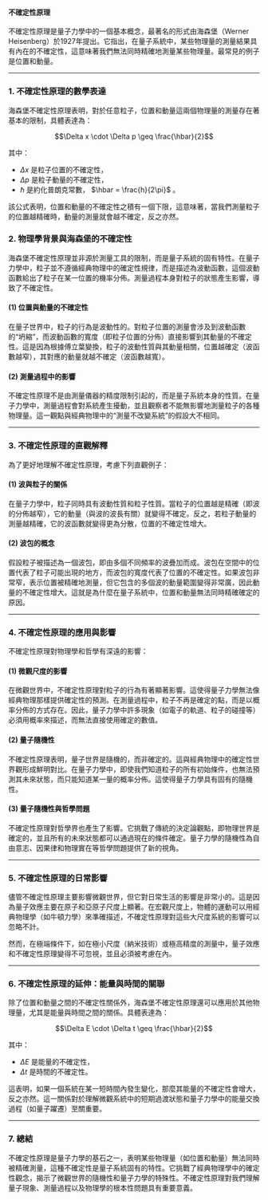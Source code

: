 #### 不確定性原理

不確定性原理是量子力學中的一個基本概念，最著名的形式由海森堡（Werner Heisenberg）於1927年提出。它指出，在量子系統中，某些物理量的測量結果具有內在的不確定性，這意味著我們無法同時精確地測量某些物理量。最常見的例子是位置和動量。

---

### **1. 不確定性原理的數學表達**

海森堡不確定性原理表明，對於任意粒子，位置和動量這兩個物理量的測量存在著基本的限制，具體表達為：

```math
\Delta x \cdot \Delta p \geq \frac{\hbar}{2}
```

其中：
-  $`\Delta x`$  是粒子位置的不確定性，
-  $`\Delta p`$  是粒子動量的不確定性，
-  $`\hbar`$  是約化普朗克常數， $`\hbar = \frac{h}{2\pi}`$ 。

該公式表明，位置和動量的不確定性之積有一個下限，這意味著，當我們測量粒子的位置越精確時，動量的測量就會越不確定，反之亦然。

### **2. 物理學背景與海森堡的不確定性**

海森堡不確定性原理並非源於測量工具的限制，而是量子系統的固有特性。在量子力學中，粒子並不遵循經典物理中的確定性規律，而是描述為波動函數，這個波動函數給出了粒子在某一位置的機率分佈。測量過程本身對粒子的狀態產生影響，導致了不確定性。

#### **(1) 位置與動量的不確定性**
在量子世界中，粒子的行為是波動性的。對粒子位置的測量會涉及到波動函數的“坍縮”，而波動函數的寬度（即粒子位置的分佈）直接影響到其動量的不確定性。這是因為根據傅立葉變換，粒子的波動性質與其動量相關，位置越確定（波函數越窄），其對應的動量就越不確定（波函數越寬）。

#### **(2) 測量過程中的影響**
不確定性原理不是由測量儀器的精度限制引起的，而是量子系統本身的性質。在量子力學中，測量過程會對系統產生擾動，並且觀察者不能無影響地測量粒子的各種物理量。這一觀點與經典物理中的“測量不改變系統”的假設大不相同。

---

### **3. 不確定性原理的直觀解釋**

為了更好地理解不確定性原理，考慮下列直觀例子：

#### **(1) 波與粒子的關係**
在量子力學中，粒子同時具有波動性質和粒子性質。當粒子的位置越是精確（即波的分佈越窄），它的動量（與波的波長有關）就變得不確定。反之，若粒子動量的測量越精確，它的波函數就變得更為分散，位置的不確定性增大。

#### **(2) 波包的概念**
假設粒子被描述為一個波包，即由多個不同頻率的波疊加而成。波包在空間中的位置代表了粒子可能出現的地方，而波包的寬度代表了位置的不確定性。如果波包非常窄，表示位置被精確地測量，但它包含的多個波的動量範圍變得非常廣，因此動量的不確定性增大。這就是為什麼在量子系統中，位置和動量無法同時精確確定的原因。

---

### **4. 不確定性原理的應用與影響**

不確定性原理對物理學和哲學有深遠的影響：

#### **(1) 微觀尺度的影響**
在微觀世界中，不確定性原理對粒子的行為有著顯著影響。這使得量子力學無法像經典物理那樣提供確定性的預測。在測量過程中，粒子不再是確定的點，而是以概率分佈的方式存在。因此，量子力學中許多現象（如電子的軌道、粒子的碰撞等）必須用概率來描述，而無法直接使用確定的數值。

#### **(2) 量子隨機性**
不確定性原理表明，量子世界是隨機的，而非確定的。這與經典物理中的確定性世界觀形成鮮明對比。在量子力學中，即使我們知道粒子的所有初始條件，也無法預測其未來狀態，而只能知道某一量的概率分佈。這使得量子力學具有固有的隨機性。

#### **(3) 量子隨機性與哲學問題**
不確定性原理對哲學界也產生了影響。它挑戰了傳統的決定論觀點，即物理世界是確定的，並且所有的未來狀態都可以通過現在的條件確定。量子力學的隨機性為自由意志、因果律和物理實在等哲學問題提供了新的視角。

---

### **5. 不確定性原理的日常影響**

儘管不確定性原理主要影響微觀世界，但它對日常生活的影響是非常小的。這是因為量子效應主要在原子和亞原子尺度上顯著。在宏觀尺度上，物體的運動可以用經典物理學（如牛頓力學）來準確描述，不確定性原理對這些大尺度系統的影響可以忽略不計。

然而，在極端條件下，如在極小尺度（納米技術）或極高精度的測量中，量子效應和不確定性原理變得不可忽視，並且必須被考慮在內。

---

### **6. 不確定性原理的延伸：能量與時間的關聯**

除了位置和動量之間的不確定性關係外，海森堡不確定性原理還可以應用於其他物理量，尤其是能量與時間之間的關係。具體表達為：

```math
\Delta E \cdot \Delta t \geq \frac{\hbar}{2}
```

其中：
-  $`\Delta E`$  是能量的不確定性，
-  $`\Delta t`$  是時間的不確定性。

這表明，如果一個系統在某一短時間內發生變化，那麼其能量的不確定性會增大，反之亦然。這一關係對於理解微觀系統中的短期過渡狀態和量子力學中的能量交換過程（如量子躍遷）至關重要。

---

### **7. 總結**

不確定性原理是量子力學的基石之一，表明某些物理量（如位置和動量）無法同時被精確測量，這種不確定性是量子系統固有的特性。它挑戰了經典物理學中的確定性觀念，揭示了微觀世界的隨機性和量子力學的特殊性。不確定性原理對我們理解量子現象、測量過程以及物理學的根本性問題具有重要意義。